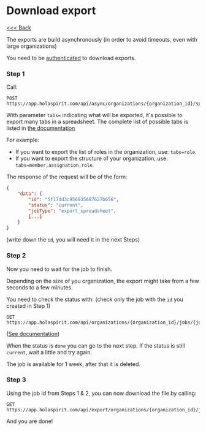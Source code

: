 Download export
===============

[<<< Back](README.md)

The exports are build asynchronously (in order to avoid timeouts, even with large organizations)

You need to be [authenticated](api.md) to download exports.

### Step 1

Call:

```
POST https://app.holaspirit.com/api/async/organizations/{organization_id}/spreadsheet
```

With parameter `tabs=` indicating what will be exported, it's possible to export many tabs in a spreadsheet. The complete list of possible tabs is listed in [the documentation](https://app.holaspirit.com/api/doc/export#post--api-async-organizations-{organization_id}-spreadsheet)

For example: 

* If you want to export the list of roles in the organization, use: `tabs=role`.
* If you want to export the structure of your organization, use: `tabs=member,assignation,role`.

The response of the request will be of the form:

```json
{
    "data": {
        "id": "5f17dd3c956935687627b656",
        "status": "current",
        "jobType": "export_spreadsheet",        
        [...]
    }
}
```
(write down the `id`, you will need it in the next Steps)

### Step 2

Now you need to wait for the job to finish.

Depending on the size of you organization, the export might take from a few seconds to a few minutes.

You need to check the status with: (check only the job with the `id` you created in Step 1)

```
GET https://app.holaspirit.com/api/organizations/{organization_id}/jobs/{job_id}
```
([See documentation](https://app.holaspirit.com/api/doc/organization#get--api-organizations-{organization_id}-jobs-{job_id}))

When the status is `done` you can go to the next step. If the status is still `current`, wait a little and try again.

The job is available for 1 week, after that it is deleted.

### Step 3

Using the job id from Steps 1 & 2, you can now download the file by calling:

```
GET https://app.holaspirit.com/api/export/organizations/{organization_id}/jobs/{job_id}/download
```

And you are done!
